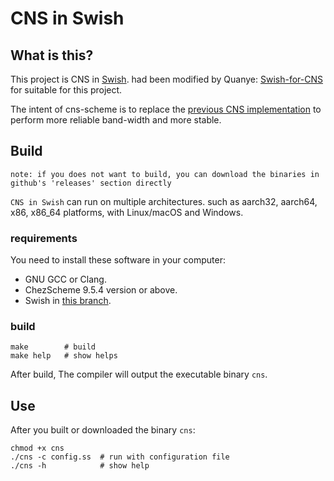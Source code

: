 # CNS in Swish


## What is this?

This project is CNS in [Swish](https://github.com/becls/swish.git).
had been modified by Quanye: [Swish-for-CNS](https://github.com/AiziChen/swish/tree/for-cns)
for suitable for this project.

The intent of cns-scheme is to replace the [previous CNS implementation](https://github.com/AiziChen/CNS.git)
to perform more reliable band-width and more stable.


## Build

`note: if you does not want to build, you can download the binaries in github's 'releases' section directly `

`CNS in Swish` can run on multiple architectures.
such as aarch32, aarch64, x86, x86_64 platforms, with Linux/macOS and Windows.

### requirements

You need to install these software in your computer:

* GNU GCC or Clang.
* ChezScheme 9.5.4 version or above.
* Swish in [this branch](https://github.com/AiziChen/swish/tree/for-cns).

### build

```shell
make        # build
make help   # show helps
```

After build, The compiler will output the executable binary `cns`.


## Use

After you built or downloaded the binary `cns`:

```shell
chmod +x cns
./cns -c config.ss  # run with configuration file
./cns -h            # show help
```
